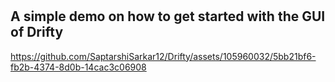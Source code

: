 # 

##  A simple demo on how to get started with the GUI of Drifty

https://github.com/SaptarshiSarkar12/Drifty/assets/105960032/5bb21bf6-fb2b-4374-8d0b-14cac3c06908

